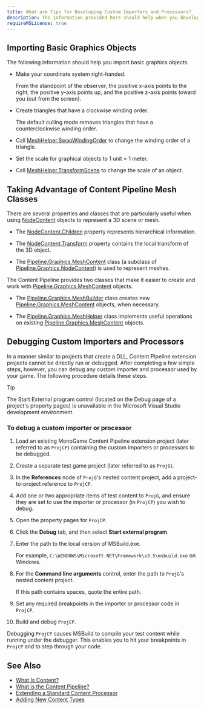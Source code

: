 ```yaml
---
title: What are Tips for Developing Custom Importers and Processors?
description: The information provided here should help when you develop Content Pipeline extensions.
requireMSLicense: true
---
```


## Importing Basic Graphics Objects

The following information should help you import basic graphics objects.

- Make your coordinate system right-handed.

    From the standpoint of the observer, the positive x-axis points to the right, the positive y-axis points up, and the positive z-axis points toward you (out from the screen).

- Create triangles that have a clockwise winding order.

    The default culling mode removes triangles that have a counterclockwise winding order.

- Call [MeshHelper.SwapWindingOrder](xref:Microsoft.Xna.Framework.Content.Pipeline.Graphics.MeshHelper#Microsoft_Xna_Framework_Content_Pipeline_Graphics_MeshHelper_SwapWindingOrder_Microsoft_Xna_Framework_Content_Pipeline_Graphics_MeshContent_) to change the winding order of a triangle.

- Set the scale for graphical objects to 1 unit = 1 meter.

- Call [MeshHelper.TransformScene](xref:Microsoft.Xna.Framework.Content.Pipeline.Graphics.MeshHelper#Microsoft_Xna_Framework_Content_Pipeline_Graphics_MeshHelper_TransformScene_Microsoft_Xna_Framework_Content_Pipeline_Graphics_NodeContent_Microsoft_Xna_Framework_Matrix_) to change the scale of an object.

## Taking Advantage of Content Pipeline Mesh Classes

There are several properties and classes that are particularly useful when using [NodeContent](xref:Microsoft.Xna.Framework.Content.Pipeline.Graphics.NodeContent) objects to represent a 3D scene or mesh.

- The [NodeContent.Children](xref:Microsoft.Xna.Framework.Content.Pipeline.Graphics.NodeContent#Microsoft_Xna_Framework_Content_Pipeline_Graphics_NodeContent_Children) property represents hierarchical information.

- The [NodeContent.Transform](xref:Microsoft.Xna.Framework.Content.Pipeline.Graphics.NodeContent#Microsoft_Xna_Framework_Content_Pipeline_Graphics_NodeContent_Transform) property contains the local transform of the 3D object.

- The [Pipeline.Graphics.MeshContent](xref:Microsoft.Xna.Framework.Content.Pipeline.Graphics.MeshContent) class (a subclass of [Pipeline.Graphics.NodeContent](xref:Microsoft.Xna.Framework.Content.Pipeline.Graphics.NodeContent)) is used to represent meshes.

The Content Pipeline provides two classes that make it easier to create and work with [Pipeline.Graphics.MeshContent](xref:Microsoft.Xna.Framework.Content.Pipeline.Graphics.MeshContent) objects.

- The [Pipeline.Graphics.MeshBuilder](xref:Microsoft.Xna.Framework.Content.Pipeline.Graphics.MeshBuilder) class creates new [Pipeline.Graphics.MeshContent](xref:Microsoft.Xna.Framework.Content.Pipeline.Graphics.MeshContent) objects, when necessary.

- The [Pipeline.Graphics.MeshHelper](xref:Microsoft.Xna.Framework.Content.Pipeline.Graphics.MeshHelper) class implements useful operations on existing [Pipeline.Graphics.MeshContent](xref:Microsoft.Xna.Framework.Content.Pipeline.Graphics.MeshContent) objects.

## Debugging Custom Importers and Processors

In a manner similar to projects that create a DLL, Content Pipeline extension projects cannot be directly run or debugged. After completing a few simple steps, however, you can debug any custom importer and processor used by your game. The following procedure details these steps.

> [!TIP]
> The Start External program control (located on the Debug page of a project's property pages) is unavailable in the Microsoft Visual Studio development environment.

### To debug a custom importer or processor

1. Load an existing MonoGame Content Pipeline extension project (later referred to as `ProjCP`) containing the custom importers or processors to be debugged.

2. Create a separate test game project (later referred to as `ProjG`).

3. In the **References** node of `ProjG`'s nested content project, add a project-to-project reference to `ProjCP`.

4. Add one or two appropriate items of test content to `ProjG`, and ensure they are set to use the importer or processor (in `ProjCP`) you wish to debug.

5. Open the property pages for `ProjCP`.

6. Click the **Debug** tab, and then select **Start external program**.

7. Enter the path to the local version of MSBuild.exe.

    For example, `C:\WINDOWS\Microsoft.NET\Framework\v3.5\msbuild.exe` on Windows.

8. For the **Command line arguments** control, enter the path to `ProjG`'s nested content project.

    If this path contains spaces, quote the entire path.

9. Set any required breakpoints in the importer or processor code in `ProjCP`.

10. Build and debug `ProjCP`.

Debugging `ProjCP` causes MSBuild to compile your test content while running under the debugger. This enables you to hit your breakpoints in `ProjCP` and to step through your code.

## See Also

- [What Is Content?](CP_Overview.md)  
- [What is the Content Pipeline?](CP_Architecture.md)  
- [Extending a Standard Content Processor](../../howto/Content_Pipeline/HowTo_Extend_Processor.md)  
- [Adding New Content Types](CP_Content_Advanced.md)  
